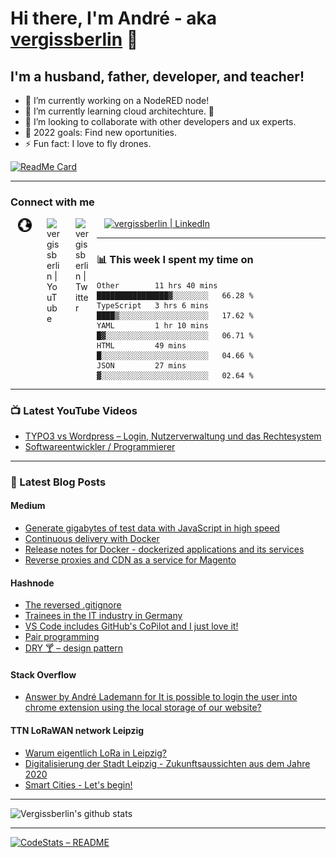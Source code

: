# Hi there, I'm André - aka [vergissberlin][website] 👋

## I'm a husband, father, developer, and teacher!

- 🔭 I’m currently working on a NodeRED node!
- 🌱 I’m currently learning cloud architechture. 🤣
- 👯 I’m looking to collaborate with other developers and ux experts.
- 🥅 2022 goals: Find new oportunities.
- ⚡ Fun fact: I love to fly drones.

[![ReadMe Card](https://github-readme-stats.vercel.app/api/pin/?username=vergissberlin&repo=resume&hide_border=true)](https://github.com/vergissberlin/resume)

---

### Connect with me

[<img align="left" hspace="12" alt="vergissberlin.cocdm" width="22px" src="https://raw.githubusercontent.com/iconic/open-iconic/master/svg/globe.svg" />][website]
[<img align="left" hspace="12" alt="vergissberlin | YouTube" width="22px" src="https://cdn.jsdelivr.net/npm/simple-icons@v3/icons/youtube.svg" />][youtube]
[<img align="left" hspace="12" alt="vergissberlin | Twitter" width="22px" src="https://cdn.jsdelivr.net/npm/simple-icons@v3/icons/twitter.svg" />][twitter]
[<img hspace="12" alt="vergissberlin | LinkedIn" width="22px" src="https://cdn.jsdelivr.net/npm/simple-icons@v3/icons/linkedin.svg" />][linkedin]

---

### 📊 This week I spent my time on

<!--START_SECTION:waka-->
```text
Other        11 hrs 40 mins  ████████████████▓░░░░░░░░   66.28 % 
TypeScript   3 hrs 6 mins    ████▒░░░░░░░░░░░░░░░░░░░░   17.62 % 
YAML         1 hr 10 mins    █▓░░░░░░░░░░░░░░░░░░░░░░░   06.71 % 
HTML         49 mins         █░░░░░░░░░░░░░░░░░░░░░░░░   04.66 % 
JSON         27 mins         ▓░░░░░░░░░░░░░░░░░░░░░░░░   02.64 % 
```
<!--END_SECTION:waka-->

<!-- START_SECTION:codestats -->
<!-- END_SECTION:codestats -->

---

### 📺 Latest YouTube Videos
<!-- YOUTUBE:START -->
- [TYPO3 vs Wordpress – Login, Nutzerverwaltung und das Rechtesystem](https://www.youtube.com/watch?v=dHiqvumfEzc)
- [Softwareentwickler / Programmierer](https://www.youtube.com/watch?v=cSDDq-QNq0I)
<!-- YOUTUBE:END -->

---

### 📕 Latest Blog Posts

#### Medium

<!-- MEDIUM:START -->
- [Generate gigabytes of test data with JavaScript in high speed](https://medium.com/netresearch/generate-gigabytes-of-test-data-with-javascript-in-high-speed-98b990967824?source=rss-25031e672016------2)
- [Continuous delivery with Docker](https://medium.com/@andre.lademann/continuous-delivery-with-docker-91e3ed8188ad?source=rss-25031e672016------2)
- [Release notes for Docker - dockerized applications and its services](https://medium.com/blugento/release-notes-for-docker-dockerized-applications-and-its-services-4c92b254ab2?source=rss-25031e672016------2)
- [Reverse proxies and CDN as a service for Magento](https://medium.com/blugento/reverse-proxies-and-cdn-as-a-service-for-magento-4b0ad0d77b1?source=rss-25031e672016------2)
<!-- MEDIUM:END -->

#### Hashnode

<!-- HASHNODE:START -->
- [The reversed .gitignore](https://blog.andrelademann.de/the-reversed-gitignore)
- [Trainees in the IT industry in Germany](https://blog.andrelademann.de/trainees-in-the-it-industry-in-germany)
- [VS Code includes GitHub&#39;s CoPilot  and I just love it!](https://blog.andrelademann.de/vs-code-includes-githubs-copilot-and-i-just-love-it)
- [Pair programming](https://blog.andrelademann.de/pair-programming)
- [DRY 🍸️ – design pattern](https://blog.andrelademann.de/dry-design-pattern)
<!-- HASHNODE:END -->

#### Stack Overflow

<!-- STACKOVERFLOW:START -->
- [Answer by André Lademann for It is possible to login the user into chrome extension using the local storage of our website?](https://stackoverflow.com/questions/68436609/it-is-possible-to-login-the-user-into-chrome-extension-using-the-local-storage-o/68436704#68436704)
<!-- STACKOVERFLOW:END -->

#### TTN LoRaWAN network Leipzig

- [Warum eigentlich LoRa in Leipzig?](https://www.thethingsnetwork.org/community/leipzig/post/warum-eigentlich-lora-in-leipzig)
- [Digitalisierung der Stadt Leipzig - Zukunftsaussichten aus dem Jahre 2020](https://www.thethingsnetwork.org/community/leipzig/post/digitalisierung-der-stadt-leipzig-zukunftsaussichten-aus-dem-jahre-2020)
- [Smart Cities - Let's begin!](https://www.thethingsnetwork.org/community/leipzig/post/smart-cities-lets-begin-join-the-ttn-meetup-in-leipzig)

---

![Vergissberlin's github stats](https://github-readme-stats.vercel.app/api?username=vergissberlin&show_icons=true&hide_border=true)

[website]: https://andrelademann.de
[twitter]: https://twitter.com/vergissberlin
[youtube]: https://youtube.com/vergissberlin
[linkedin]: https://linkedin.com/in/andre-lademann/

---

[![CodeStats – README](https://github.com/vergissberlin/vergissberlin/workflows/CodeStats%20%E2%80%93%20README/badge.svg)](https://codestats.net/users/vergissberlin)
